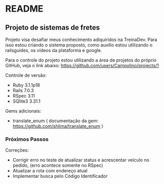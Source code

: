 # README
<h2>Projeto de sistemas de fretes</h2>
  Projeto visa desafiar meus conhecimento adiquiridos na TreinaDev. Para isso estou criando o sistema proposto, como auxílio estou utilizando o railsguides, os vídeos da plataforma e google.

Para o controle do projeto estou utilizando a área de projetos do próprio GitHub, veja o link abaixo:
https://github.com/users/Campolino/projects/1

Controle de versão:
- Ruby 3.1.1p18
- Rails 7.0.3
- RSpec 3.11
- SQlite3 3.31.1

Gems adicionais:
 - translate_enum ( documentação da gem: https://github.com/shlima/translate_enum )

<h3> Próximos Passos </h3>
Correções:
<ul>
  <li>Corrigir erro no teste de atualizar status e acrescentar veículo no pedido, (erro acontece somente no RSpec)</li>
  <li>Atualizar a rota com endereço atual</li>
  <li>Implementar busca pelo Código Identificador</li>
</ul>
